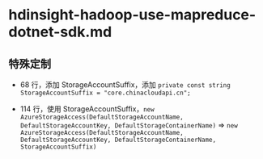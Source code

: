 # hdinsight-hadoop-use-mapreduce-dotnet-sdk.md

## 特殊定制

* 68 行，添加 StorageAccountSuffix，添加 `private const string StorageAccountSuffix = "core.chinacloudapi.cn";`

* 114 行，使用 StorageAccountSuffix，`new AzureStorageAccess(DefaultStorageAccountName, DefaultStorageAccountKey, DefaultStorageContainerName)` => `new AzureStorageAccess(DefaultStorageAccountName, DefaultStorageAccountKey, DefaultStorageContainerName, StorageAccountSuffix)`